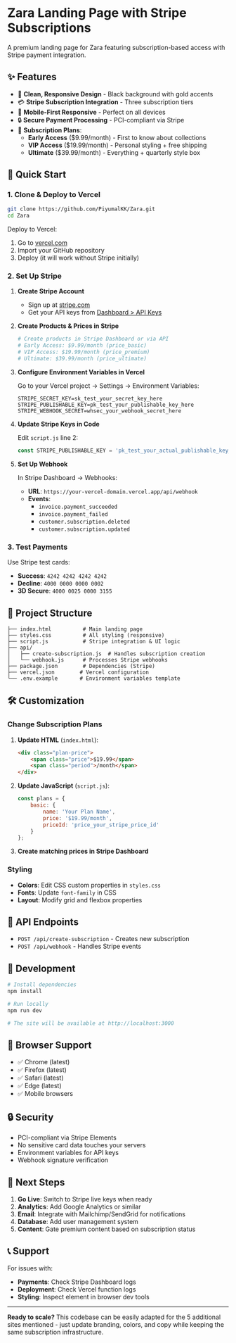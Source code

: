 # Zara Landing Page with Stripe Subscriptions

A premium landing page for Zara featuring subscription-based access with Stripe payment integration.

## ✨ Features

- 🎨 **Clean, Responsive Design** - Black background with gold accents
- 💳 **Stripe Subscription Integration** - Three subscription tiers
- 📱 **Mobile-First Responsive** - Perfect on all devices
- 🔒 **Secure Payment Processing** - PCI-compliant via Stripe
- 🎯 **Subscription Plans**:
  - **Early Access** ($9.99/month) - First to know about collections
  - **VIP Access** ($19.99/month) - Personal styling + free shipping
  - **Ultimate** ($39.99/month) - Everything + quarterly style box

## 🚀 Quick Start

### 1. Clone & Deploy to Vercel

```bash
git clone https://github.com/PiyumalKK/Zara.git
cd Zara
```

Deploy to Vercel:
1. Go to [vercel.com](https://vercel.com)
2. Import your GitHub repository
3. Deploy (it will work without Stripe initially)

### 2. Set Up Stripe

1. **Create Stripe Account**
   - Sign up at [stripe.com](https://stripe.com)
   - Get your API keys from [Dashboard > API Keys](https://dashboard.stripe.com/apikeys)

2. **Create Products & Prices in Stripe**
   ```bash
   # Create products in Stripe Dashboard or via API
   # Early Access: $9.99/month (price_basic)
   # VIP Access: $19.99/month (price_premium) 
   # Ultimate: $39.99/month (price_ultimate)
   ```

3. **Configure Environment Variables in Vercel**
   
   Go to your Vercel project → Settings → Environment Variables:
   
   ```
   STRIPE_SECRET_KEY=sk_test_your_secret_key_here
   STRIPE_PUBLISHABLE_KEY=pk_test_your_publishable_key_here
   STRIPE_WEBHOOK_SECRET=whsec_your_webhook_secret_here
   ```

4. **Update Stripe Keys in Code**
   
   Edit `script.js` line 2:
   ```javascript
   const STRIPE_PUBLISHABLE_KEY = 'pk_test_your_actual_publishable_key_here';
   ```

5. **Set Up Webhook**
   
   In Stripe Dashboard → Webhooks:
   - **URL**: `https://your-vercel-domain.vercel.app/api/webhook`
   - **Events**: 
     - `invoice.payment_succeeded`
     - `invoice.payment_failed`
     - `customer.subscription.deleted`
     - `customer.subscription.updated`

### 3. Test Payments

Use Stripe test cards:
- **Success**: `4242 4242 4242 4242`
- **Decline**: `4000 0000 0000 0002`
- **3D Secure**: `4000 0025 0000 3155`

## 📁 Project Structure

```
├── index.html          # Main landing page
├── styles.css          # All styling (responsive)
├── script.js           # Stripe integration & UI logic
├── api/
│   ├── create-subscription.js  # Handles subscription creation
│   └── webhook.js      # Processes Stripe webhooks
├── package.json        # Dependencies (Stripe)
├── vercel.json        # Vercel configuration
└── .env.example       # Environment variables template
```

## 🛠 Customization

### Change Subscription Plans

1. **Update HTML** (`index.html`):
   ```html
   <div class="plan-price">
       <span class="price">$19.99</span>
       <span class="period">/month</span>
   </div>
   ```

2. **Update JavaScript** (`script.js`):
   ```javascript
   const plans = {
       basic: {
           name: 'Your Plan Name',
           price: '$19.99/month',
           priceId: 'price_your_stripe_price_id'
       }
   };
   ```

3. **Create matching prices in Stripe Dashboard**

### Styling

- **Colors**: Edit CSS custom properties in `styles.css`
- **Fonts**: Update `font-family` in CSS
- **Layout**: Modify grid and flexbox properties

## 🔧 API Endpoints

- `POST /api/create-subscription` - Creates new subscription
- `POST /api/webhook` - Handles Stripe events

## 🚦 Development

```bash
# Install dependencies
npm install

# Run locally
npm run dev

# The site will be available at http://localhost:3000
```

## 📱 Browser Support

- ✅ Chrome (latest)
- ✅ Firefox (latest)  
- ✅ Safari (latest)
- ✅ Edge (latest)
- ✅ Mobile browsers

## 🔒 Security

- PCI-compliant via Stripe Elements
- No sensitive card data touches your servers
- Environment variables for API keys
- Webhook signature verification

## 🎯 Next Steps

1. **Go Live**: Switch to Stripe live keys when ready
2. **Analytics**: Add Google Analytics or similar
3. **Email**: Integrate with Mailchimp/SendGrid for notifications
4. **Database**: Add user management system
5. **Content**: Gate premium content based on subscription status

## 📞 Support

For issues with:
- **Payments**: Check Stripe Dashboard logs
- **Deployment**: Check Vercel function logs  
- **Styling**: Inspect element in browser dev tools

---

**Ready to scale?** This codebase can be easily adapted for the 5 additional sites mentioned - just update branding, colors, and copy while keeping the same subscription infrastructure.
